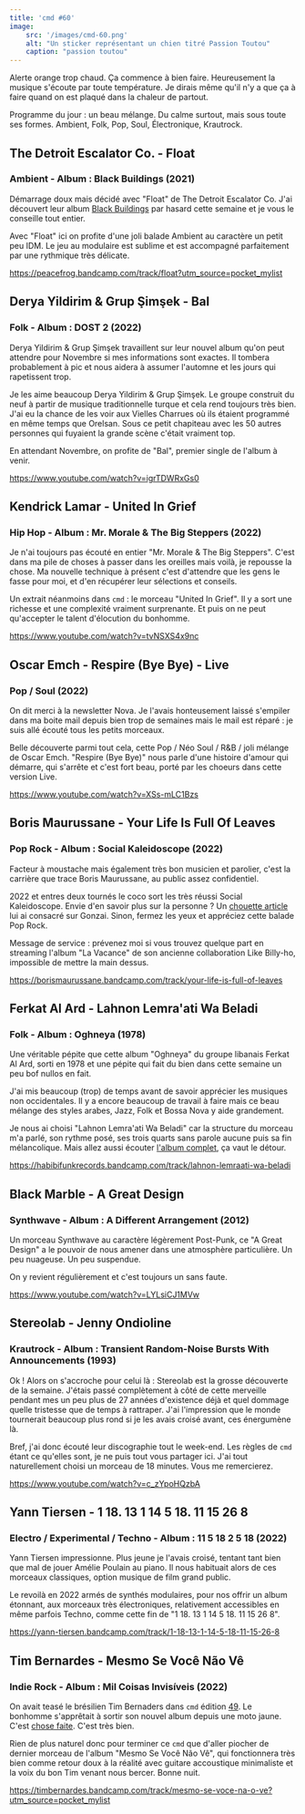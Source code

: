 ```yaml
---
title: 'cmd #60'
image:
    src: '/images/cmd-60.png'
    alt: "Un sticker représentant un chien titré Passion Toutou"
    caption: "passion toutou"
---
```


Alerte orange trop chaud. Ça commence à bien faire. Heureusement la musique
s'écoute par toute température. Je dirais même qu'il n'y a que ça à faire
quand on est plaqué dans la chaleur de partout.

Programme du jour : un beau mélange. Du calme surtout, mais sous toute ses
formes. Ambient, Folk, Pop, Soul, Électronique, Krautrock.


## The Detroit Escalator Co. - Float

### Ambient - Album : Black Buildings (2021)

Démarrage doux mais décidé avec "Float" de The Detroit Escalator Co. J'ai
découvert leur album [Black
Buildings](https://peacefrog.bandcamp.com/album/black-buildings-album) par
hasard cette semaine et je vous le conseille tout entier.

Avec "Float" ici on profite d'une joli balade Ambient au caractère un petit peu
IDM. Le jeu au modulaire est sublime et est accompagné parfaitement par une
rythmique très délicate.

https://peacefrog.bandcamp.com/track/float?utm_source=pocket_mylist



## Derya Yildirim & Grup Şimşek - Bal

### Folk - Album : DOST 2 (2022)

Derya Yildirim & Grup Şimşek travaillent sur leur nouvel album qu'on peut
attendre pour Novembre si mes informations sont exactes. Il tombera
probablement à pic et nous aidera à assumer l'automne et les jours qui
rapetissent trop.

Je les aime beaucoup Derya Yildirim & Grup Şimşek. Le groupe construit du neuf
à partir de musique traditionnelle turque et cela rend toujours très bien. J'ai
eu la chance de les voir aux Vielles Charrues où ils étaient programmé en même
temps que Orelsan. Sous ce petit chapiteau avec les 50 autres personnes qui
fuyaient la grande scène c'était vraiment top.

En attendant Novembre, on profite de "Bal", premier single de l'album à venir.

https://www.youtube.com/watch?v=igrTDWRxGs0



## Kendrick Lamar - United In Grief

### Hip Hop - Album : Mr. Morale & The Big Steppers (2022)

Je n'ai toujours pas écouté en entier "Mr. Morale & The Big Steppers". C'est
dans ma pile de choses à passer dans les oreilles mais voilà, je repousse la
chose. Ma nouvelle technique à présent c'est d'attendre que les gens le fasse
pour moi, et d'en récupérer leur sélections et conseils.

Un extrait néanmoins dans `cmd` : le morceau "United In Grief". Il y a sort une
richesse et une complexité vraiment surprenante. Et puis on ne peut qu'accepter
le talent d'élocution du bonhomme.

https://www.youtube.com/watch?v=tvNSXS4x9nc



## Oscar Emch - Respire (Bye Bye) - Live

### Pop / Soul (2022)

On dit merci à la newsletter Nova. Je l'avais honteusement laissé s'empiler
dans ma boite mail depuis bien trop de semaines mais le mail est réparé : je
suis allé écouté tous les petits morceaux.

Belle découverte parmi tout cela, cette Pop / Néo Soul / R&B / joli mélange de
Oscar Emch. "Respire (Bye Bye)" nous parle d'une histoire d'amour qui démarre,
qui s'arrête et c'est fort beau, porté par les choeurs dans cette version Live.

https://www.youtube.com/watch?v=XSs-mLC1Bzs



## Boris Maurussane - Your Life Is Full Of Leaves

### Pop Rock - Album : Social Kaleidoscope (2022)

Facteur à moustache mais également très bon musicien et parolier, c'est la
carrière que trace Boris Maurussane, au public assez confidentiel.

2022 et entres deux tournés le coco sort les très réussi Social Kaleidoscope.
Envie d'en savoir plus sur la personne ? Un [chouette
article](https://gonzai.com/paroles-de-songwriters-3-boris-maurussane/?utm_source=pocket_mylist)
lui ai consacré sur Gonzai. Sinon, fermez les yeux et appréciez cette balade
Pop Rock.

Message de service : prévenez moi si vous trouvez quelque part en streaming
l'album "La Vacance" de son ancienne collaboration Like Billy-ho, impossible de
mettre la main dessus.

https://borismaurussane.bandcamp.com/track/your-life-is-full-of-leaves



## Ferkat Al Ard - Lahnon Lemra'ati Wa Beladi

### Folk - Album : Oghneya (1978)

Une véritable pépite que cette album "Oghneya" du groupe libanais Ferkat Al
Ard, sorti en 1978 et une pépite qui fait du bien dans cette semaine un peu bof
nullos en fait.

J'ai mis beaucoup (trop) de temps avant de savoir apprécier les musiques non
occidentales. Il y a encore beaucoup de travail à faire mais ce beau mélange
des styles arabes, Jazz, Folk et Bossa Nova y aide grandement.

Je nous ai choisi "Lahnon Lemra'ati Wa Beladi" car la structure du morceau m'a
parlé, son rythme posé, ses trois quarts sans parole aucune puis sa fin
mélancolique. Mais allez aussi écouter [l'album
complet](https://habibifunkrecords.bandcamp.com/album/habibi-funk-019-oghneya),
ça vaut le détour.

https://habibifunkrecords.bandcamp.com/track/lahnon-lemraati-wa-beladi



## Black Marble - A Great Design

### Synthwave - Album : A Different Arrangement (2012)

Un morceau Synthwave au caractère légèrement Post-Punk, ce "A Great Design" a
le pouvoir de nous amener dans une atmosphère particulière. Un peu nuageuse. Un
peu suspendue.

On y revient régulièrement et c'est toujours un sans faute.

https://www.youtube.com/watch?v=LYLsiCJ1MVw



## Stereolab - Jenny Ondioline

### Krautrock - Album : Transient Random-Noise Bursts With Announcements (1993)

Ok ! Alors on s'accroche pour celui là : Stereolab est la grosse découverte de
la semaine. J'étais passé complètement à côté de cette merveille pendant mes un
peu plus de 27 années d'existence déjà et quel dommage quelle tristesse que de
temps à rattraper. J'ai l'impression que le monde tournerait beaucoup plus rond
si je les avais croisé avant, ces énergumène là.

Bref, j'ai donc écouté leur discographie tout le week-end. Les règles de `cmd`
étant ce qu'elles sont, je ne puis tout vous partager ici. J'ai tout
naturellement choisi un morceau de 18 minutes. Vous me remercierez.

https://www.youtube.com/watch?v=c_zYpoHQzbA



## Yann Tiersen - 1 18. 13 1 14 5 18. 11 15 26 8

### Electro / Experimental / Techno - Album : 11 5 18 2 5 18 (2022)

Yann Tiersen impressionne. Plus jeune je l'avais croisé, tentant tant bien que
mal de jouer Amélie Poulain au piano. Il nous habituait alors de ces morceaux
classiques, option musique de film grand public.

Le revoilà en 2022 armés de synthés modulaires, pour nos offrir un album
étonnant, aux morceaux très électroniques, relativement accessibles en même
parfois Techno, comme cette fin de "1 18. 13 1 14 5 18. 11 15 26 8".

https://yann-tiersen.bandcamp.com/track/1-18-13-1-14-5-18-11-15-26-8



## Tim Bernardes - Mesmo Se Você Não Vê

### Indie Rock - Album : Mil Coisas Invisíveis (2022)

On avait teasé le brésilien Tim Bernaders dans `cmd` édition
[49](https://cmd.wuips.com/post/2022-05-27-cmd-49). Le bonhomme s'apprêtait à
sortir son nouvel album depuis une moto jaune. C'est [chose
faite](https://timbernardes.bandcamp.com/album/mil-coisas-invis-veis). C'est
très bien.

Rien de plus naturel donc pour terminer ce `cmd` que d'aller piocher de dernier
morceau de l'album "Mesmo Se Você Não Vê", qui fonctionnera très bien comme
retour doux à la réalité avec guitare accoustique minimaliste et la voix du bon
Tim venant nous bercer. Bonne nuit.

https://timbernardes.bandcamp.com/track/mesmo-se-voce-na-o-ve?utm_source=pocket_mylist

